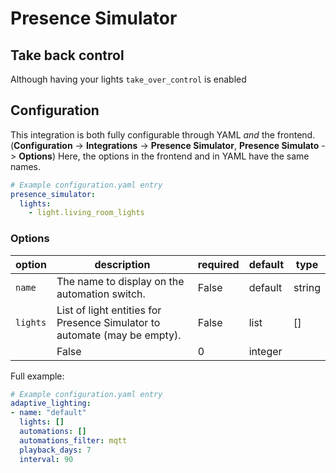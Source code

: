 # Presence Simulator


## Take back control

Although having your lights `take_over_control` is enabled

## Configuration

This integration is both fully configurable through YAML _and_ the frontend. (**Configuration** -> **Integrations** -> **Presence Simulator**, **Presence Simulato** -> **Options**)
Here, the options in the frontend and in YAML have the same names.

```yaml
# Example configuration.yaml entry
presence_simulator:
  lights:
    - light.living_room_lights
```

### Options
| option                      | description                                                                                                                                                                                                                   | required | default        | type    |
| --------------------------- | ----------------------------------------------------------------------------------------------------------------------------------------------------------------------------------------------------------------------------- | -------- | -------------- | ------- |
| `name`                      | The name to display on the automation switch.                                                                                                                                                                                  | False    | default        | string  |
| `lights`                    | List of light entities for Presence Simulator to automate (may be empty).                                                                                                                                                       | False    | list           | []      |
                                                                                                 | False    | 0              | integer |

Full example:

```yaml
# Example configuration.yaml entry
adaptive_lighting:
- name: "default"
  lights: []
  automations: []
  automations_filter: mqtt
  playback_days: 7
  interval: 90

```
